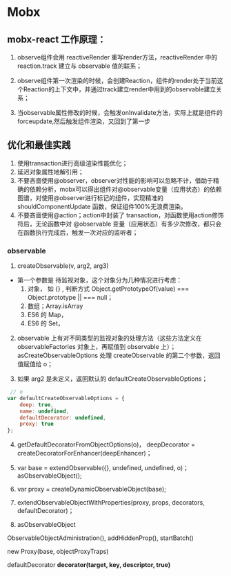 <!-- ---
tags: [11月的]
title: Mobx
created: '2019-11-17T01:38:13.891Z'
modified: '2019-11-18T05:46:59.209Z'
--- -->

# Mobx
## mobx-react 工作原理：

1. observe组件会用 reactiveRender 重写render方法，reactiveRender 中的 reaction.track 建立与 observable 值的联系；
2. observe组件第一次渲染的时候，会创建Reaction，组件的render处于当前这个Reaction的上下文中，并通过track建立render中用到的observable建立关系；

3. 当observable属性修改的时候，会触发onInvalidate方法，实际上就是组件的forceupdate,然后触发组件渲染，又回到了第一步

## 优化和最佳实践

1. 使用transaction进行高级渲染性能优化；
2. 延迟对象属性地解引用；
3. 不要吝啬使用@observer，observer对性能的影响可以忽略不计，借助于精确的依赖分析，mobx可以得出组件对@observable变量（应用状态）的依赖图谱，对使用@observer进行标记的组件，实现精准的 shouldComponentUpdate 函数，保证组件100%无浪费渲染。
4. 不要吝啬使用@action；action中封装了 transaction，对函数使用action修饰符后，无论函数中对 @observable 变量（应用状态）有多少次修改，都只会在函数执行完成后，触发一次对应的监听者；


### observable
1.  createObservable(v, arg2, arg3)
  - 第一个参数是 待监视对象，这个对象分为几种情况进行考虑：
    1. 对象， 如 {} , 判断方式 Object.getPrototypeOf(value) === Object.prototype || === null；
    2. 数组；Array.isArray
    3. ES6 的 Map，
    4. ES6 的 Set，

2. observable 上有对不同类型的监视对象的处理方法（这些方法定义在 observableFactories 对象上，再赋值到 observable 上）；asCreateObservableOptions 处理 createObservable 的第二个参数，返回值赋值给 o；

3. 如果 arg2 是未定义，返回默认的 defaultCreateObservableOptions； 
```javascript
 // o
var defaultCreateObservableOptions = {
    deep: true,
    name: undefined,
    defaultDecorator: undefined,
    proxy: true
};
```

4. getDefaultDecoratorFromObjectOptions(o)， deepDecorator = createDecoratorForEnhancer(deepEnhancer)；

5. var base = extendObservable({}, undefined, undefined, o)；asObservableObject();

6. var proxy = createDynamicObservableObject(base);

7. extendObservableObjectWithProperties(proxy, props, decorators, defaultDecorator)；

8. asObservableObject


ObservableObjectAdministration(), addHiddenProp(), startBatch()

new Proxy(base, objectProxyTraps)

defaultDecorator **decorator(target, key, descriptor, true)**
